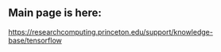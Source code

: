 ## Main page is here:
<a href="https://researchcomputing.princeton.edu/support/knowledge-base/tensorflow">https://researchcomputing.princeton.edu/support/knowledge-base/tensorflow</a>
